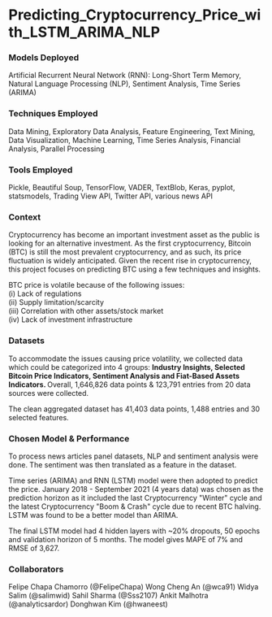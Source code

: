 # Predicting_Cryptocurrency_Price_with_LSTM_ARIMA_NLP

### Models Deployed
Artificial Recurrent Neural Network (RNN): Long-Short Term Memory, Natural Language Processing (NLP), Sentiment Analysis, Time Series (ARIMA)

### Techniques Employed
Data Mining, Exploratory Data Analysis, Feature Engineering, Text Mining, Data Visualization, Machine Learning, Time Series Analysis, Financial Analysis, Parallel Processing

### Tools Employed
Pickle, Beautiful Soup, TensorFlow, VADER, TextBlob, Keras, pyplot, statsmodels, Trading View API, Twitter API, various news API

### Context
Cryptocurrency has become an important investment asset as the public is looking for an alternative investment. As the first cryptocurrency, Bitcoin (BTC) is still the most prevalent cryptocurrency, and as such, its price fluctuation is widely anticipated. Given the recent rise in cryptocurrency, this project focuses on predicting BTC using a few techniques and insights. <br>

BTC price is volatile because of the following issues: <br>
(i) Lack of regulations<br>
(ii) Supply limitation/scarcity<br>
(iii) Correlation with other assets/stock market<br>
(iv) Lack of investment infrastructure<br>

### Datasets
To accommodate the issues causing price volatility, we collected data which could be categorized into 4 groups: <strong> Industry Insights, Selected Bitcoin Price Indicators, Sentiment Analysis and Fiat-Based Assets Indicators. </strong> Overall, 1,646,826 data points & 123,791 entries from 20 data sources were collected. <br>

The clean aggregated dataset has 41,403 data points, 1,488 entries and 30 selected features. <br>

### Chosen Model & Performance
To process news articles panel datasets, NLP and sentiment analysis were done. The sentiment was then translated as a feature in the dataset. <br>

Time series (ARIMA) and RNN (LSTM) model were then adopted to predict the price. January 2018 - September 2021 (4 years data) was chosen as the prediction horizon as it included the last Cryptocurrency "Winter" cycle and the latest Cryptocurrency "Boom & Crash" cycle due to recent BTC halving. LSTM was found to be a better model than ARIMA. <br>

The final LSTM model had 4 hidden layers with ~20% dropouts, 50 epochs and validation horizon of 5 months. The model gives MAPE of 7% and RMSE of 3,627.
<br>
### Collaborators
Felipe Chapa Chamorro (@FelipeChapa)
Wong Cheng An (@wca91)
Widya Salim (@salimwid)
Sahil Sharma (@Sss2107)
Ankit Malhotra (@analyticsardor)
Donghwan Kim (@hwaneest)



